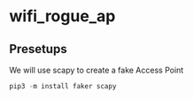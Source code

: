 # wifi_rogue_ap

## Presetups

We will use scapy to create a fake Access Point

```python
pip3 -m install faker scapy
```